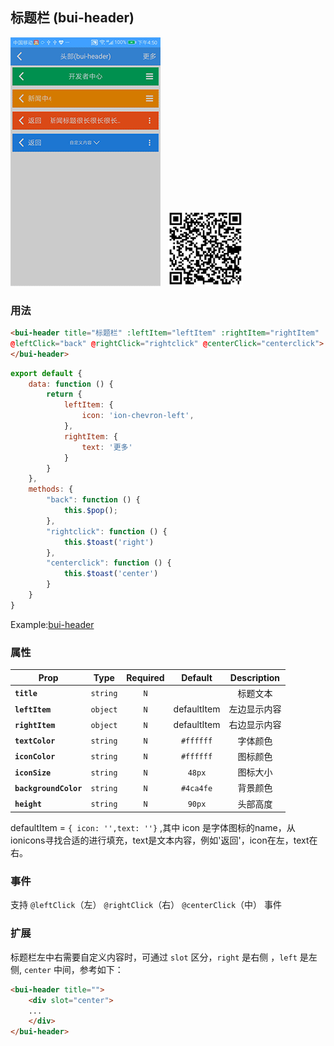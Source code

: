 ## 标题栏 \(bui-header\)

![](../assets/gif/header.gif)&nbsp;&nbsp;&nbsp;<img src="../assets/qrcode/header.png" alt="" width="120px">


### 用法

```html
<bui-header title="标题栏" :leftItem="leftItem" :rightItem="rightItem" 
@leftClick="back" @rightClick="rightclick" @centerClick="centerclick">
</bui-header>
```

```javascript
export default {
    data: function () {
        return {
            leftItem: {
                icon: 'ion-chevron-left',
            },
            rightItem: {
                text: '更多'
            }
        }
    },
    methods: {
        "back": function () {
            this.$pop();
        },
        "rightclick": function () {
            this.$toast('right')
        },
        "centerclick": function () {
            this.$toast('center')
        }
    }
}

```
Example:[bui-header](https://github.com/bingo-oss/bui-weex-sample/blob/master/src/views/example/header-demo.vue)


### 属性

| Prop | Type | Required | Default | Description |
| ---- |:----:|:---:|:-------:| :----------:|
| **`title`** | `string` | `N` |  | 标题文本 |
| **`leftItem`** | `object` | `N` | defaultItem | 左边显示内容|
| **`rightItem`** | `object` | `N` | defaultItem | 右边显示内容|
| **`textColor`** | `string` | `N` | `#ffffff` | 字体颜色 |
| **`iconColor`** | `string` | `N` | `#ffffff` | 图标颜色 |
| **`iconSize`** | `string` | `N` | `48px` | 图标大小|
| **`backgroundColor`** | `string` | `N` | `#4ca4fe` | 背景颜色 |
| **`height`** | `string` | `N` | `90px` | 头部高度 |

defaultItem = `{ icon: '',text: ''}` ,其中 icon 是字体图标的name，从ionicons寻找合适的进行填充，text是文本内容，例如'返回'，icon在左，text在右。

### 事件

支持 `@leftClick`（左） `@rightClick`（右） `@centerClick`（中） 事件


### 扩展

标题栏左中右需要自定义内容时，可通过 `slot` 区分，`right` 是右侧 ，`left` 是左侧, `center` 中间，参考如下：

```html
<bui-header title="">
    <div slot="center">
    ...
    </div>
</bui-header>
```
